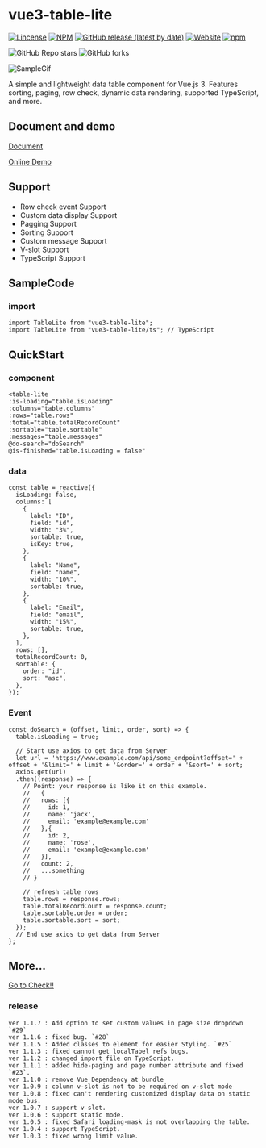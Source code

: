 # vue3-table-lite

[![Lincense](https://img.shields.io/github/license/linmasahiro/vue3-table-lite)](https://github.com/linmasahiro/vue3-table-lite/blob/master/LICENSE) 
[![NPM](https://img.shields.io/npm/v/vue3-table-lite)](https://www.npmjs.com/package/vue3-table-lite)
[![GitHub release (latest by date)](https://img.shields.io/github/v/release/linmasahiro/vue3-table-lite)](https://github.com/linmasahiro/vue3-table-lite)
[![Website](https://img.shields.io/website?url=https%3A%2F%2Flinmasahiro.github.io%2Fvue3-table-lite%2Fdist%2F)](https://linmasahiro.github.io/vue3-table-lite/dist/)
[![npm](https://img.shields.io/npm/dm/vue3-table-lite)](https://www.npmjs.com/package/vue3-table-lite)

![GitHub Repo stars](https://img.shields.io/github/stars/linmasahiro/vue3-table-lite?style=social)
![GitHub forks](https://img.shields.io/github/forks/linmasahiro/vue3-table-lite?style=social)

![SampleGif](https://linmasahiro.github.io/vue3-table-lite/sample.gif)

A simple and lightweight data table component for Vue.js 3. Features sorting, paging, row check, dynamic data rendering, supported TypeScript, and more.

## Document and demo

[Document](https://linmasahiro.github.io/vue3-table-lite/dist/)

[Online Demo](https://linmasahiro.github.io/vue3-table-lite/dist/simple.html)

## Support

+ Row check event Support
+ Custom data display Support
+ Pagging Support
+ Sorting Support
+ Custom message Support
+ V-slot Support
+ TypeScript Support

## SampleCode

### import
    import TableLite from "vue3-table-lite";
    import TableLite from "vue3-table-lite/ts"; // TypeScript

## QuickStart
### component
    <table-lite
    :is-loading="table.isLoading"
    :columns="table.columns"
    :rows="table.rows"
    :total="table.totalRecordCount"
    :sortable="table.sortable"
    :messages="table.messages"
    @do-search="doSearch"
    @is-finished="table.isLoading = false"
  ></table-lite>

### data
    const table = reactive({
      isLoading: false,
      columns: [
        {
          label: "ID",
          field: "id",
          width: "3%",
          sortable: true,
          isKey: true,
        },
        {
          label: "Name",
          field: "name",
          width: "10%",
          sortable: true,
        },
        {
          label: "Email",
          field: "email",
          width: "15%",
          sortable: true,
        },
      ],
      rows: [],
      totalRecordCount: 0,
      sortable: {
        order: "id",
        sort: "asc",
      },
    });

### Event
    const doSearch = (offset, limit, order, sort) => {
      table.isLoading = true;

      // Start use axios to get data from Server
      let url = 'https://www.example.com/api/some_endpoint?offset=' + offset + '&limit=' + limit + '&order=' + order + '&sort=' + sort;
      axios.get(url)
      .then((response) => {
        // Point: your response is like it on this example.
        //   {
        //   rows: [{
        //     id: 1,
        //     name: 'jack',
        //     email: 'example@example.com'
        //   },{
        //     id: 2,
        //     name: 'rose',
        //     email: 'example@example.com'
        //   }],
        //   count: 2,
        //   ...something
        // }
        
        // refresh table rows
        table.rows = response.rows;
        table.totalRecordCount = response.count;
        table.sortable.order = order;
        table.sortable.sort = sort;
      });
      // End use axios to get data from Server
    };

## More...
[Go to Check!!](https://linmasahiro.github.io/vue3-table-lite/dist/usage.html)

### release
    ver 1.1.7 : Add option to set custom values in page size dropdown `#29`
    ver 1.1.6 : fixed bug. `#28`
    ver 1.1.5 : Added classes to element for easier Styling. `#25`
    ver 1.1.3 : fixed cannot get localTabel refs bugs.
    ver 1.1.2 : changed import file on TypeScript.
    ver 1.1.1 : added hide-paging and page number attribute and fixed `#23`.
    ver 1.1.0 : remove Vue Dependency at bundle
    ver 1.0.9 : column v-slot is not to be required on v-slot mode
    ver 1.0.8 : fixed can't rendering customized display data on static mode bus.
    ver 1.0.7 : support v-slot.
    ver 1.0.6 : support static mode.
    ver 1.0.5 : fixed Safari loading-mask is not overlapping the table.
    ver 1.0.4 : support TypeScript.
    ver 1.0.3 : fixed wrong limit value.
